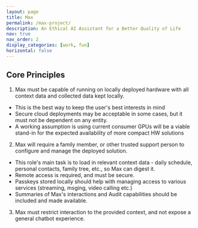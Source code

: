 ```yaml
---
layout: page
title: Max
permalink: /max-project/
description: An Ethical AI Assistant for a Better Quality of Life
nav: true
nav_order: 2
display_categories: [work, fun]
horizontal: false
---
```


## Core Principles

1. Max must be capable of running on locally deployed hardware with all context data and collected data kept locally.
- This is the best way to keep the user's best interests in mind
- Secure cloud deployments may be acceptable in some cases, but it must not be dependent on any entity.
- A working assumption is using current consumer GPUs will be a viable stand-in for the expected availability of more compact HW solutions
2. Max will require a family member, or other trusted support person to configure and manage the deployed solution.
- This role's main task is to load in relevant context data - daily schedule, personal contacts, family tree, etc., so Max can digest it.
- Remote access is required, and must be secure.
- Passkeys stored locally should help with managing access to various services (streaming, msging, video calling etc.)
- Summaries of Max's interactions and Audit capabilities should be included and made available.
3. Max must restrict interaction to the provided context, and not expose a general chatbot experience.